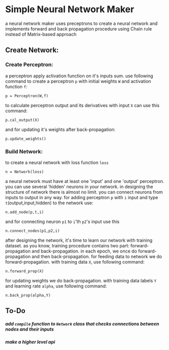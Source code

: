 # Simple Neural Network Maker
a neural network maker uses preceptrons to create a neural network and implements forward and back propagation procedure using Chain rule instead of Matrix-based approach

## Create Network:
### Create Perceptron:
a perceptron apply activation function on it's inputs sum.
use following command to create a perceptron `p` with initial weights `W` and activation function `f`:
```
p = Perceptron(W,f)
```
to calculate perceptron output and its derivatives with input `X` can use this command:
```
p.cal_output(X)
```
and for updating it's weights after back-propagation:
```
p.update_weights()
```
### Build Network:
to create a neural network with loss function `loss`
```
n = Network(loss)
```
a neural network must have at least one 'input' and one 'output' perceptron.
you can use several 'hidden' neurons in your network.
in designing the structure of network there is almost no limit. you can connect neurons from inputs to output in any way.
for adding perceptron `p` with `i` input and type `t`(output,input,hidden) to the network use:
```
n.add_node(p,t,i)
```
and for connecting neuron `p1` to `i`'th `p2`'s input use this
```
n.connect_nodes(p1,p2,i)
```
after designing the network, it's time to learn our network with training dataset. as you know, training procedure contains two part: forward-propagation and back-propagation.
in each epoch, we once do forward-propagation and then back-propagation.
for feeding data to network we do forward-propagation. with training data `X`, use following command:
```
n.forward_prop(X)
```
for updating weights we do back-propagation. with training data labels `Y` and learning rate `alpha`, use following command:
```
n.back_prop(alpha,Y)
```

## To-Do
##### add `compile` function to `Network` class that checks connections between nodes and their inputs
##### make a higher level api

